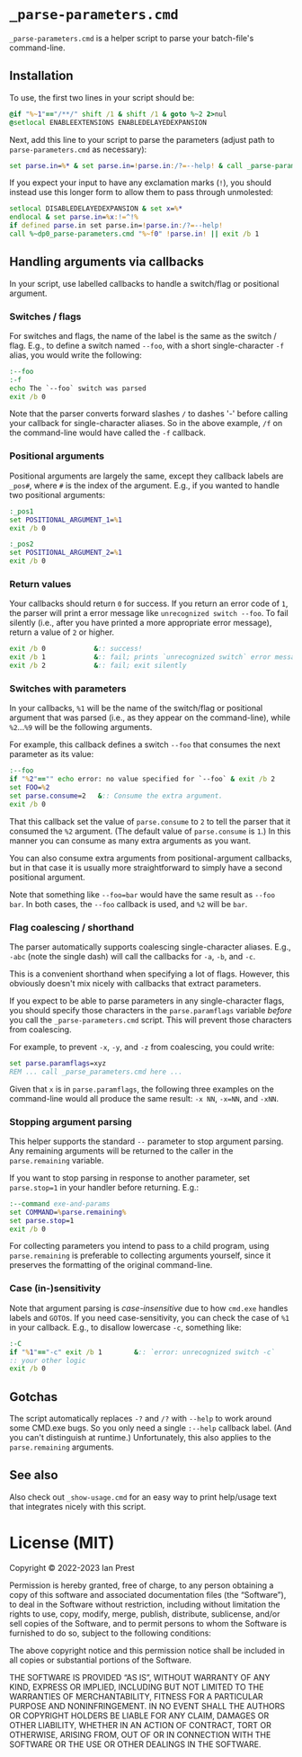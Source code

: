 # `_parse-parameters.cmd`

`_parse-parameters.cmd` is a helper script to parse your batch-file's
command-line.

## Installation

To use, the first two lines in your script should be:

```cmd
@if "%~1"=="/**/" shift /1 & shift /1 & goto %~2 2>nul
@setlocal ENABLEEXTENSIONS ENABLEDELAYEDEXPANSION
```

Next, add this line to your script to parse the parameters (adjust path to
`parse-parameters.cmd` as necessary):

```cmd
set parse.in=%* & set parse.in=!parse.in:/?=--help! & call _parse-parameters.cmd "%~f0" !parse.in! || exit /b 1
```

If you expect your input to have any exclamation marks (`!`), you should instead
use this longer form to allow them to pass through unmolested:

```cmd
setlocal DISABLEDELAYEDEXPANSION & set x=%*
endlocal & set parse.in=%x:!=^!%
if defined parse.in set parse.in=!parse.in:/?=--help!
call %~dp0_parse-parameters.cmd "%~f0" !parse.in! || exit /b 1
```

## Handling arguments via callbacks

In your script, use labelled callbacks to handle a switch/flag or positional
argument.

### Switches / flags

For switches and flags, the name of the label is the same as the switch / flag.
E.g., to define a switch named `--foo`, with a short single-character `-f`
alias, you would write the following:

```cmd
:--foo
:-f
echo The `--foo` switch was parsed
exit /b 0
```

Note that the parser converts forward slashes `/` to dashes '-' before calling
your callback for single-character aliases. So in the above example, `/f` on the
command-line would have called the `-f` callback.

### Positional arguments

Positional arguments are largely the same, except they callback labels are
`_pos#`, where `#` is the index of the argument. E.g., if you wanted to handle
two positional arguments:

```cmd
:_pos1
set POSITIONAL_ARGUMENT_1=%1
exit /b 0

:_pos2
set POSITIONAL_ARGUMENT_2=%1
exit /b 0
```

### Return values

Your callbacks should return `0` for success. If you return an error code of
`1`, the parser will print a error message like `unrecognized switch --foo`. To
fail silently (i.e., after you have printed a more appropriate error message),
return a value of `2` or higher.

```cmd
exit /b 0            &:: success!
exit /b 1            &:: fail; prints `unrecognized switch` error message
exit /b 2            &:: fail; exit silently
```

### Switches with parameters

In your callbacks, `%1` will be the name of the switch/flag or positional
argument that was parsed (i.e., as they appear on the command-line), while
`%2`...`%9` will be the following arguments.

For example, this callback defines a switch `--foo` that consumes the next
parameter as its value:

```cmd
:--foo
if "%2"=="" echo error: no value specified for `--foo` & exit /b 2
set FOO=%2
set parse.consume=2   &:: Consume the extra argument.
exit /b 0
```

That this callback set the value of `parse.consume` to `2` to tell the parser
that it consumed the `%2` argument. (The default value of `parse.consume` is
`1`.) In this manner you can consume as many extra arguments as you want.

You can also consume extra arguments from positional-argument callbacks, but in
that case it is usually more straightforward to simply have a second positional
argument.

Note that something like `--foo=bar` would have the same result as `--foo bar`.
In both cases, the `--foo` callback is used, and `%2` will be `bar`.

### Flag coalescing / shorthand

The parser automatically supports coalescing single-character aliases.  E.g.,
`-abc` (note the single dash) will call the callbacks for `-a`, `-b`, and `-c`.

This is a convenient shorthand when specifying a lot of flags.  However, this
obviously doesn't mix nicely with callbacks that extract parameters.

If you expect to be able to parse parameters in any single-character flags,
you should specify those characters in the `parse.paramflags` variable *before*
you call the `_parse-parameters.cmd` script.  This will prevent those characters
from coalescing.

For example, to prevent `-x`, `-y`, and `-z` from coalescing, you could write:

```cmd
set parse.paramflags=xyz
REM ... call _parse_parameters.cmd here ...
```

Given that `x` is in `parse.paramflags`, the following three examples on the
command-line would all produce the same result:  `-x NN`, `-x=NN`, and `-xNN`.

### Stopping argument parsing

This helper supports the standard `--` parameter to stop argument parsing. Any
remaining arguments will be returned to the caller in the `parse.remaining`
variable.

If you want to stop parsing in response to another parameter, set
`parse.stop=1` in your handler before returning. E.g.:

```cmd
:--command exe-and-params
set COMMAND=%parse.remaining%
set parse.stop=1
exit /b 0
```

For collecting parameters you intend to pass to a child program, using
`parse.remaining` is preferable to collecting arguments yourself, since it
preserves the formatting of the original command-line.

### Case (in-)sensitivity

Note that argument parsing is *case-insensitive* due to how `cmd.exe` handles
labels and `GOTO`s. If you need case-sensitivity, you can check the case of
`%1` in your callback. E.g., to disallow lowercase `-c`, something like:

```cmd
:-C
if "%1"=="-c" exit /b 1        &:: `error: unrecognized switch -c`
:: your other logic
exit /b 0
```

## Gotchas

The script automatically replaces `-?` and `/?` with `--help` to work around
some CMD.exe bugs. So you only need a single `:--help` callback label. (And you
can't distinguish at runtime.) Unfortunately, this also applies to the
`parse.remaining` arguments.

## See also
Also check out `_show-usage.cmd` for an easy way to print help/usage text that
integrates nicely with this script.

# License (MIT)

Copyright © 2022-2023 Ian Prest

Permission is hereby granted, free of charge, to any person obtaining a copy of
this software and associated documentation files (the “Software”), to deal in
the Software without restriction, including without limitation the rights to
use, copy, modify, merge, publish, distribute, sublicense, and/or sell copies
of the Software, and to permit persons to whom the Software is furnished to do
so, subject to the following conditions:

The above copyright notice and this permission notice shall be included in all
copies or substantial portions of the Software.

THE SOFTWARE IS PROVIDED “AS IS”, WITHOUT WARRANTY OF ANY KIND, EXPRESS OR
IMPLIED, INCLUDING BUT NOT LIMITED TO THE WARRANTIES OF MERCHANTABILITY,
FITNESS FOR A PARTICULAR PURPOSE AND NONINFRINGEMENT. IN NO EVENT SHALL THE
AUTHORS OR COPYRIGHT HOLDERS BE LIABLE FOR ANY CLAIM, DAMAGES OR OTHER
LIABILITY, WHETHER IN AN ACTION OF CONTRACT, TORT OR OTHERWISE, ARISING FROM,
OUT OF OR IN CONNECTION WITH THE SOFTWARE OR THE USE OR OTHER DEALINGS IN THE
SOFTWARE.
